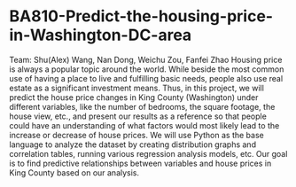 # BA810-Predict-the-housing-price-in-Washington-DC-area
Team: Shu(Alex) Wang, Nan Dong, Weichu Zou, Fanfei Zhao
Housing price is always a popular topic around the world. While beside the most common use of having a place to live and fulfilling basic needs, people also use real estate as a significant investment means. Thus, in this project, we will predict the house price changes in King County (Washington) under different variables, like the number of bedrooms, the square footage, the house view, etc., and present our results as a reference so that people could have an understanding of what factors would most likely lead to the increase or decrease of house prices. We will use Python as the base language to analyze the dataset by creating distribution graphs and correlation tables, running various regression analysis models, etc. Our goal is to find predictive relationships between variables and house prices in King County based on our analysis.
